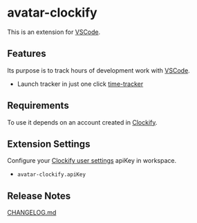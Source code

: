 # avatar-clockify

This is an extension for [VSCode](https://code.visualstudio.com/).

## Features

Its purpose is to track hours of development work with [VSCode](https://code.visualstudio.com/).

* Launch tracker in just one click [time-tracker](https://clockify.me/feature-list#features-time-tracker)

## Requirements

To use it depends on an account created in [Clockify](https://clockify.me/).

## Extension Settings

Configure your [Clockify user settings](https://clockify.me/user/settings) apiKey in workspace.

* `avatar-clockify.apiKey`


## Release Notes

[CHANGELOG.md](https://github.com/leguass7/vscode-avatar-clockify/blob/main/CHANGELOG.md)



